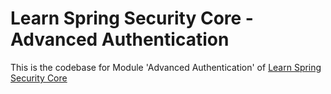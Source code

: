 # Learn Spring Security Core - Advanced Authentication
This is the codebase for Module 'Advanced Authentication' of [Learn Spring Security Core](https://bit.ly/github-lssc)
